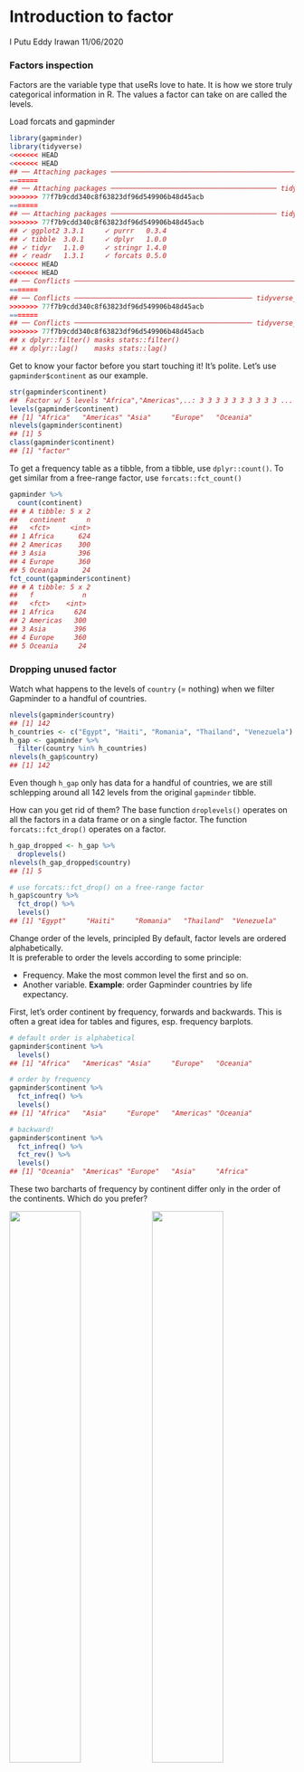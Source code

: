 Introduction to factor
================
I Putu Eddy Irawan
11/06/2020

### Factors inspection

Factors are the variable type that useRs love to hate. It is how we
store truly categorical information in R. The values a factor can take
on are called the levels.

Load forcats and gapminder

``` r
library(gapminder)
library(tidyverse)
<<<<<<< HEAD
<<<<<<< HEAD
## ── Attaching packages ────────────────────────────────────────────────────────────────────────────────────────────────────────────────────────── tidyverse 1.3.0 ──
=======
## ── Attaching packages ───────────────────────────────────────── tidyverse 1.3.0 ──
>>>>>>> 77f7b9cdd340c8f63823df96d549906b48d45acb
=======
## ── Attaching packages ───────────────────────────────────────── tidyverse 1.3.0 ──
>>>>>>> 77f7b9cdd340c8f63823df96d549906b48d45acb
## ✓ ggplot2 3.3.1     ✓ purrr   0.3.4
## ✓ tibble  3.0.1     ✓ dplyr   1.0.0
## ✓ tidyr   1.1.0     ✓ stringr 1.4.0
## ✓ readr   1.3.1     ✓ forcats 0.5.0
<<<<<<< HEAD
<<<<<<< HEAD
## ── Conflicts ───────────────────────────────────────────────────────────────────────────────────────────────────────────────────────────── tidyverse_conflicts() ──
=======
## ── Conflicts ──────────────────────────────────────────── tidyverse_conflicts() ──
>>>>>>> 77f7b9cdd340c8f63823df96d549906b48d45acb
=======
## ── Conflicts ──────────────────────────────────────────── tidyverse_conflicts() ──
>>>>>>> 77f7b9cdd340c8f63823df96d549906b48d45acb
## x dplyr::filter() masks stats::filter()
## x dplyr::lag()    masks stats::lag()
```

Get to know your factor before you start touching it\! It’s polite.
Let’s use `gapminder$continent` as our example.

``` r
str(gapminder$continent)
##  Factor w/ 5 levels "Africa","Americas",..: 3 3 3 3 3 3 3 3 3 3 ...
levels(gapminder$continent)
## [1] "Africa"   "Americas" "Asia"     "Europe"   "Oceania"
nlevels(gapminder$continent)
## [1] 5
class(gapminder$continent)
## [1] "factor"
```

To get a frequency table as a tibble, from a tibble, use
`dplyr::count()`. To get similar from a free-range factor, use
`forcats::fct_count()`

``` r
gapminder %>%
  count(continent)
## # A tibble: 5 x 2
##   continent     n
##   <fct>     <int>
## 1 Africa      624
## 2 Americas    300
## 3 Asia        396
## 4 Europe      360
## 5 Oceania      24
fct_count(gapminder$continent)
## # A tibble: 5 x 2
##   f            n
##   <fct>    <int>
## 1 Africa     624
## 2 Americas   300
## 3 Asia       396
## 4 Europe     360
## 5 Oceania     24
```

### Dropping unused factor

Watch what happens to the levels of `country` (= nothing) when we filter
Gapminder to a handful of countries.

``` r
nlevels(gapminder$country)
## [1] 142
h_countries <- c("Egypt", "Haiti", "Romania", "Thailand", "Venezuela")
h_gap <- gapminder %>%
  filter(country %in% h_countries)
nlevels(h_gap$country)
## [1] 142
```

Even though `h_gap` only has data for a handful of countries, we are
still schlepping around all 142 levels from the original `gapminder`
tibble.

How can you get rid of them? The base function `droplevels()` operates
on all the factors in a data frame or on a single factor. The function
`forcats::fct_drop()` operates on a factor.

``` r
h_gap_dropped <- h_gap %>%
  droplevels()
nlevels(h_gap_dropped$country)
## [1] 5

# use forcats::fct_drop() on a free-range factor
h_gap$country %>%
  fct_drop() %>%
  levels()
## [1] "Egypt"     "Haiti"     "Romania"   "Thailand"  "Venezuela"
```

Change order of the levels, principled By default, factor levels are
ordered alphabetically.  
It is preferable to order the levels according to some principle:

  - Frequency. Make the most common level the first and so on.  
  - Another variable. **Example**: order Gapminder countries by life
    expectancy.

First, let’s order continent by frequency, forwards and backwards. This
is often a great idea for tables and figures, esp. frequency barplots.

``` r
# default order is alphabetical
gapminder$continent %>%
  levels()
## [1] "Africa"   "Americas" "Asia"     "Europe"   "Oceania"

# order by frequency
gapminder$continent %>%
  fct_infreq() %>%
  levels()
## [1] "Africa"   "Asia"     "Europe"   "Americas" "Oceania"

# backward!
gapminder$continent %>%
  fct_infreq() %>%
  fct_rev() %>%
  levels()
## [1] "Oceania"  "Americas" "Europe"   "Asia"     "Africa"
```

These two barcharts of frequency by continent differ only in the order
of the continents. Which do you prefer?

<img src="04-intro-factor_files/figure-gfm/r barplot-1.png" width="50%" /><img src="04-intro-factor_files/figure-gfm/r barplot-2.png" width="50%" />

Now we order country by another variable, forwards and backwards.  
The factor is the grouping variable and the default summarizing function
is `median()` but you can specify something else.

``` r
# order countries by median life expectancy
fct_reorder(gapminder$country, gapminder$lifeExp) %>%
  levels() %>% 
  head()
## [1] "Sierra Leone"  "Guinea-Bissau" "Afghanistan"   "Angola"       
## [5] "Somalia"       "Guinea"

# order accoring to minimum life expectancy instead of median
fct_reorder(gapminder$country, gapminder$lifeExp, min) %>%
  levels() %>% 
  head()
## [1] "Rwanda"       "Afghanistan"  "Gambia"       "Angola"       "Sierra Leone"
## [6] "Cambodia"

# backward!
fct_reorder(gapminder$country, gapminder$lifeExp, .desc = TRUE) %>%
  levels() %>% 
  head()
## [1] "Iceland"     "Japan"       "Sweden"      "Switzerland" "Netherlands"
## [6] "Norway"
```

Example of why we reorder factor levels: often makes plots much better\!
Compare the interpretability of these two plots of life expectancy in
Asian countries in 2007. The only difference is the order of the
`country` factor. Which one do you find easier to learn from?

``` r
gapminder %>%
  filter(year == 2007,continent == "Asia") %>%
  ggplot(aes(x = lifeExp, y = country)) + geom_point()

gapminder %>%
  filter(year == 2007,continent == "Asia") %>%
  ggplot(aes(x = lifeExp, y = fct_reorder(country, lifeExp))) + geom_point()
```

<img src="04-intro-factor_files/figure-gfm/r plotreorder-1.png" width="50%" /><img src="04-intro-factor_files/figure-gfm/r plotreorder-2.png" width="50%" />

Use `fct_reorder2()` when you have a line chart of a quantitative x
against another quantitative y and your factor provides the color. This
way the legend appears in some order as the data\!

``` r
h_countries <- c("Egypt", "Haiti", "Romania", "Thailand", "Venezuela")
h_gap <- gapminder %>%
  filter(country %in% h_countries) %>%
  droplevels()
```

``` r
h_gap %>%
  ggplot(aes(x = year, y = lifeExp, color = country)) +
  geom_line()

h_gap %>%
  ggplot(aes(x = year, y = lifeExp, 
             color = fct_reorder2(country, year, lifeExp))) +
  geom_line() +
  labs(color = "country")
```

<img src="04-intro-factor_files/figure-gfm/r reorderplot2-1.png" width="50%" /><img src="04-intro-factor_files/figure-gfm/r reorderplot2-2.png" width="50%" />

Sometimes you just want to hoist one or more levels to the front. Why?
Because I said so.

``` r
h_gap$country %>% levels()
## [1] "Egypt"     "Haiti"     "Romania"   "Thailand"  "Venezuela"
h_gap$country %>% fct_relevel("Romania", "Haiti") %>% levels()
## [1] "Romania"   "Haiti"     "Egypt"     "Thailand"  "Venezuela"
```

This might be useful if you are preparing a report for, say, the
Romanian government. The reason for always putting Romania first has
nothing to do with the data, it is important for external reasons and
you need a way to express this.

Sometimes you have better ideas about what certain levels should be.
This is called recoding.

``` r
i_gap <- gapminder %>%
  filter(country %in% c("United States", "Sweden", "Australia")) %>%
  droplevels()
i_gap$country %>% levels()
## [1] "Australia"     "Sweden"        "United States"
i_gap$country %>%
  fct_recode("USA" = "United States", "Oz" = "Australia") %>%
  levels()
## [1] "Oz"     "Sweden" "USA"
```

### Grow a factor

Let’s create two data frames, each with data from two countries,
dropping unused factor levels.

``` r
df1 <- gapminder %>%
  filter(country %in% c("Indonesia", "Japan"), year > 2000) %>%
  droplevels()
df2 <- gapminder %>%
  filter(country %in% c("Haiti", "Germany"), year > 2000) %>%
  droplevels()
```

The `country` factors in `df1` and `df2` have different levels

``` r
levels(df1$country)
## [1] "Indonesia" "Japan"
levels(df2$country)
## [1] "Germany" "Haiti"
```

Can you just combine them?

``` r
c(df1$country, df2$country)
## [1] 1 1 2 2 1 1 2 2
```

Umm, no. That is wrong on many levels\! Use `fct_c()` to do this.

``` r
fct_c(df1$country, df2$country)
## [1] Indonesia Indonesia Japan     Japan     Germany   Germany   Haiti    
## [8] Haiti    
## Levels: Indonesia Japan Germany Haiti
```

**Exercise**: Explore how different forms of row binding work behave
here, in terms of the country variable in the result.

``` r
bind_rows(df1, df2)
## # A tibble: 8 x 6
##   country   continent  year lifeExp       pop gdpPercap
##   <fct>     <fct>     <int>   <dbl>     <int>     <dbl>
## 1 Indonesia Asia       2002    68.6 211060000     2874.
## 2 Indonesia Asia       2007    70.6 223547000     3541.
## 3 Japan     Asia       2002    82   127065841    28605.
## 4 Japan     Asia       2007    82.6 127467972    31656.
## 5 Germany   Europe     2002    78.7  82350671    30036.
## 6 Germany   Europe     2007    79.4  82400996    32170.
## 7 Haiti     Americas   2002    58.1   7607651     1270.
## 8 Haiti     Americas   2007    60.9   8502814     1202.
rbind(df1, df2)
## # A tibble: 8 x 6
##   country   continent  year lifeExp       pop gdpPercap
##   <fct>     <fct>     <int>   <dbl>     <int>     <dbl>
## 1 Indonesia Asia       2002    68.6 211060000     2874.
## 2 Indonesia Asia       2007    70.6 223547000     3541.
## 3 Japan     Asia       2002    82   127065841    28605.
## 4 Japan     Asia       2007    82.6 127467972    31656.
## 5 Germany   Europe     2002    78.7  82350671    30036.
## 6 Germany   Europe     2007    79.4  82400996    32170.
## 7 Haiti     Americas   2002    58.1   7607651     1270.
## 8 Haiti     Americas   2007    60.9   8502814     1202.
```
